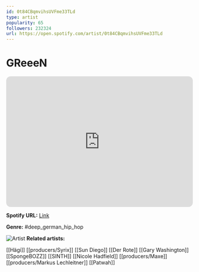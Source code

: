 ```yaml
---
id: 0t84CBqmvihsUVFme33TLd
type: artist
popularity: 65
followers: 232324
url: https://open.spotify.com/artist/0t84CBqmvihsUVFme33TLd
---
```

# GReeeN

<iframe style="border-radius:12px" src="https://open.spotify.com/embed/artist/0t84CBqmvihsUVFme33TLd" width="100%" height="352" frameBorder="0" allowfullscreen="" allow="autoplay; clipboard-write; encrypted-media; fullscreen; picture-in-picture" loading="lazy"></iframe>

**Spotify URL:** [Link](https://open.spotify.com/artist/0t84CBqmvihsUVFme33TLd)

**Genre:**  #deep_german_hip_hop

![Artist](https://i.scdn.co/image/ab6761610000e5eb4a4dfb506626b4cae311eecf)
**Related artists:**

[[Hägi]]
[[producers/Syrix]]
[[Sun Diego]]
[[Der Rote]]
[[Gary Washington]]
[[SpongeBOZZ]]
[[SINTH]]
[[Nicole Hadfield]]
[[producers/Maxe]]
[[producers/Markus Lechleitner]]
[[Patwah]]
